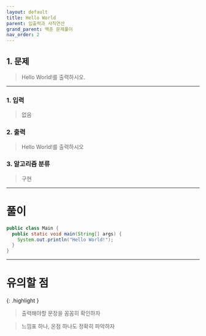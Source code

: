 ```yaml
---
layout: default
title: Hello World
parent: 입출력과 사칙연산
grand_parent: 백준 문제풀이
nav_order: 2
---
```


## 1. 문제

> Hello World!를 출력하시오.

---

### 1. 입력

> 없음

### 2. 출력

> Hello World!를 출력하시오

### 3. 알고리즘 분류

> 구현

---

# 풀이

```java
public class Main {
  public static void main(String[] args) {
    System.out.println("Hello World!");
  }
}
```

---

# 유의할 점

{: .highlight }
> 출력해야할 문장을 꼼꼼히 확인하자

> 느낌표 하나, 온점 하나도 정확히 파악하자

